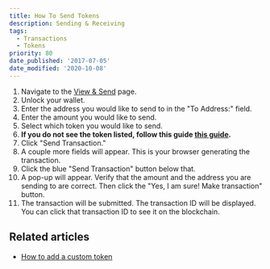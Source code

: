 ```yaml
---
title: How To Send Tokens
description: Sending & Receiving
tags:
  - Transactions
  - Tokens
priority: 80
date_published: '2017-07-05'
date_modified: '2020-10-08'
---
```


1. Navigate to the [View & Send](https://mycrypto.com/account) page.
2. Unlock your wallet.
3. Enter the address you would like to send to in the "To Address:" field.
4. Enter the amount you would like to send.
5. Select which token you would like to send.
6. **If you do not see the token listed, follow this guide [this guide](/how-to/tokens/how-to-add-a-custom-token).**
7. Click "Send Transaction."
8. A couple more fields will appear. This is your browser generating the transaction.
9. Click the blue "Send Transaction" button below that.
10. A pop-up will appear. Verify that the amount and the address you are sending to are correct. Then click the "Yes, I am sure! Make transaction" button.
11. The transaction will be submitted. The transaction ID will be displayed. You can click that transaction ID to see it on the blockchain.

## Related articles

- [How to add a custom token](/how-to/tokens/how-to-add-a-custom-token)
